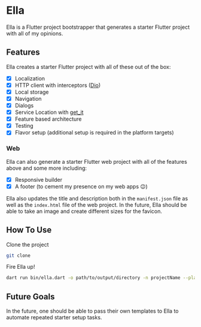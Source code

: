 # Ella

Ella is a Flutter project bootstrapper that generates a starter Flutter project with all of my opinions.

## Features
Ella creates a starter Flutter project with all of these out of the box:

- [x] Localization
- [x] HTTP client with interceptors ([Dio](https://pub.dev/packages/dio))
- [x] Local storage
- [x] Navigation
- [x] Dialogs
- [x] Service Location with [get_it](https://pub.dev/packages/get_it)
- [x] Feature based architecture
- [x] Testing
- [x] Flavor setup (additional setup is required in the platform targets)

### Web

Ella can also generate a starter Flutter web project with all of the features above and some more including:

- [x] Responsive builder
- [x] A footer (to cement my presence on my web apps 😉)

Ella also updates the title and description both in the `manifest.json` file as well as the `index.html` file of the web project.
In the future, Ella should be able to take an image and create different sizes for the favicon.

## How To Use
Clone the project
```sh
git clone 
```

Fire Ella up!

```sh
dart run bin/ella.dart -o path/to/output/directory -n projectName --platforms android,ios,web
```

## Future Goals
In the future, one should be able to pass their own templates to Ella to automate repeated starter setup tasks.